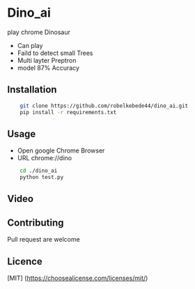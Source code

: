 # Dino_ai
play chrome Dinosaur

* Can play
* Faild to detect small Trees 
* Multi layter Preptron
* model 87% Accuracy


## Installation

```bash 
    git clone https://github.com/robelkebede44/dino_ai.git
    pip install -r requirements.txt 
```

## Usage

* Open google Chrome Browser 
* URL  chrome://dino


``` bash 
    cd ./dino_ai
    python test.py 
```

## Video


## Contributing

Pull request are welcome

## Licence

[MIT] (https://choosealicense.com/licenses/mit/)


